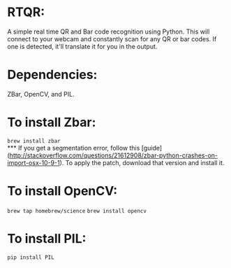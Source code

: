 # RTQR:
A simple real time QR and Bar code recognition using Python. This will connect to your webcam and constantly scan for any QR or bar codes. If one is detected, it'll translate it for you in the output.  
# Dependencies:
ZBar, OpenCV, and PIL.
<br />
# To install Zbar:
```brew install zbar```
<br />
*** If you get a segmentation error, follow this [guide] (http://stackoverflow.com/questions/21612908/zbar-python-crashes-on-import-osx-10-9-1). To apply the patch, download that version and install it.
<br />
# To install OpenCV:
```brew tap homebrew/science```
```brew install opencv```
<br />
# To install PIL:
```pip install PIL```

